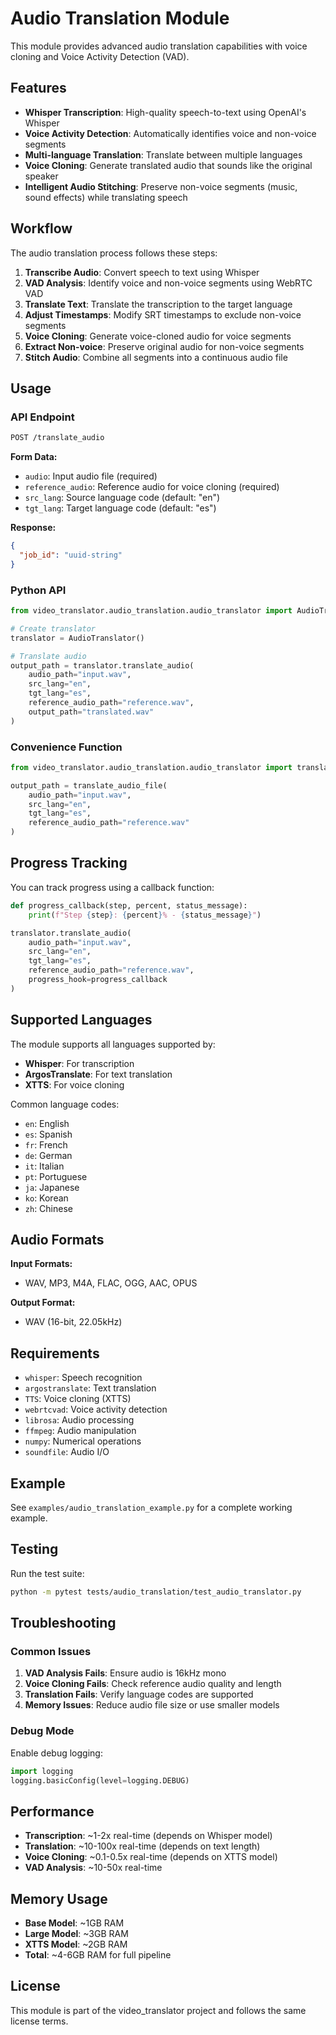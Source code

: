 # Audio Translation Module

This module provides advanced audio translation capabilities with voice cloning and Voice Activity Detection (VAD).

## Features

- **Whisper Transcription**: High-quality speech-to-text using OpenAI's Whisper
- **Voice Activity Detection**: Automatically identifies voice and non-voice segments
- **Multi-language Translation**: Translate between multiple languages
- **Voice Cloning**: Generate translated audio that sounds like the original speaker
- **Intelligent Audio Stitching**: Preserve non-voice segments (music, sound effects) while translating speech

## Workflow

The audio translation process follows these steps:

1. **Transcribe Audio**: Convert speech to text using Whisper
2. **VAD Analysis**: Identify voice and non-voice segments using WebRTC VAD
3. **Translate Text**: Translate the transcription to the target language
4. **Adjust Timestamps**: Modify SRT timestamps to exclude non-voice segments
5. **Voice Cloning**: Generate voice-cloned audio for voice segments
6. **Extract Non-voice**: Preserve original audio for non-voice segments
7. **Stitch Audio**: Combine all segments into a continuous audio file

## Usage

### API Endpoint

```bash
POST /translate_audio
```

**Form Data:**
- `audio`: Input audio file (required)
- `reference_audio`: Reference audio for voice cloning (required)
- `src_lang`: Source language code (default: "en")
- `tgt_lang`: Target language code (default: "es")

**Response:**
```json
{
  "job_id": "uuid-string"
}
```

### Python API

```python
from video_translator.audio_translation.audio_translator import AudioTranslator

# Create translator
translator = AudioTranslator()

# Translate audio
output_path = translator.translate_audio(
    audio_path="input.wav",
    src_lang="en",
    tgt_lang="es",
    reference_audio_path="reference.wav",
    output_path="translated.wav"
)
```

### Convenience Function

```python
from video_translator.audio_translation.audio_translator import translate_audio_file

output_path = translate_audio_file(
    audio_path="input.wav",
    src_lang="en",
    tgt_lang="es",
    reference_audio_path="reference.wav"
)
```

## Progress Tracking

You can track progress using a callback function:

```python
def progress_callback(step, percent, status_message):
    print(f"Step {step}: {percent}% - {status_message}")

translator.translate_audio(
    audio_path="input.wav",
    src_lang="en",
    tgt_lang="es",
    reference_audio_path="reference.wav",
    progress_hook=progress_callback
)
```

## Supported Languages

The module supports all languages supported by:
- **Whisper**: For transcription
- **ArgosTranslate**: For text translation
- **XTTS**: For voice cloning

Common language codes:
- `en`: English
- `es`: Spanish
- `fr`: French
- `de`: German
- `it`: Italian
- `pt`: Portuguese
- `ja`: Japanese
- `ko`: Korean
- `zh`: Chinese

## Audio Formats

**Input Formats:**
- WAV, MP3, M4A, FLAC, OGG, AAC, OPUS

**Output Format:**
- WAV (16-bit, 22.05kHz)

## Requirements

- `whisper`: Speech recognition
- `argostranslate`: Text translation
- `TTS`: Voice cloning (XTTS)
- `webrtcvad`: Voice activity detection
- `librosa`: Audio processing
- `ffmpeg`: Audio manipulation
- `numpy`: Numerical operations
- `soundfile`: Audio I/O

## Example

See `examples/audio_translation_example.py` for a complete working example.

## Testing

Run the test suite:

```bash
python -m pytest tests/audio_translation/test_audio_translator.py
```

## Troubleshooting

### Common Issues

1. **VAD Analysis Fails**: Ensure audio is 16kHz mono
2. **Voice Cloning Fails**: Check reference audio quality and length
3. **Translation Fails**: Verify language codes are supported
4. **Memory Issues**: Reduce audio file size or use smaller models

### Debug Mode

Enable debug logging:

```python
import logging
logging.basicConfig(level=logging.DEBUG)
```

## Performance

- **Transcription**: ~1-2x real-time (depends on Whisper model)
- **Translation**: ~10-100x real-time (depends on text length)
- **Voice Cloning**: ~0.1-0.5x real-time (depends on XTTS model)
- **VAD Analysis**: ~10-50x real-time

## Memory Usage

- **Base Model**: ~1GB RAM
- **Large Model**: ~3GB RAM
- **XTTS Model**: ~2GB RAM
- **Total**: ~4-6GB RAM for full pipeline

## License

This module is part of the video_translator project and follows the same license terms. 